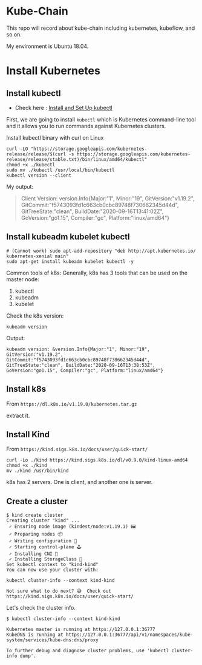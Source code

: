 # Kube-Chain
This repo will record about kube-chain including kubernetes, kubeflow, and so on.

My environment is Ubuntu 18.04.

# Install Kubernetes

## Install kubectl

- Check here : [Install and Set Up kubectl](https://kubernetes.io/docs/tasks/tools/install-kubectl/)

First, we are going to install `kubectl` which is Kubernetes command-line tool and it allows you to run commands against Kubernetes clusters.

Install kubectl binary with curl on Linux 

```
curl -LO "https://storage.googleapis.com/kubernetes-release/release/$(curl -s https://storage.googleapis.com/kubernetes-release/release/stable.txt)/bin/linux/amd64/kubectl" 
chmod +x ./kubectl
sudo mv ./kubectl /usr/local/bin/kubectl
kubectl version --client
```

My output:
>Client Version: version.Info{Major:"1", Minor:"19", GitVersion:"v1.19.2", GitCommit:"f5743093fd1c663cb0cbc89748f730662345d44d", GitTreeState:"clean", BuildDate:"2020-09-16T13:41:02Z", GoVersion:"go1.15", Compiler:"gc", Platform:"linux/amd64"}

## Install kubeadm kubelet kubectl

```
# (Cannot work) sudo apt-add-repository "deb http://apt.kubernetes.io/ kubernetes-xenial main"
sudo apt-get install kubeadm kubelet kubectl -y
```

Common tools of k8s:
Generally, k8s has 3 tools that can be used on the master node:

1. kubectl
2. kubeadm
3. kubelet

Check the k8s version:
```
kubeadm version
```

Output:
```
kubeadm version: &version.Info{Major:"1", Minor:"19", GitVersion:"v1.19.2", GitCommit:"f5743093fd1c663cb0cbc89748f730662345d44d", GitTreeState:"clean", BuildDate:"2020-09-16T13:38:53Z", GoVersion:"go1.15", Compiler:"gc", Platform:"linux/amd64"}
```
## Install k8s

From `https://dl.k8s.io/v1.19.0/kubernetes.tar.gz`

extract it. 

## Install Kind
From `https://kind.sigs.k8s.io/docs/user/quick-start/`

```
curl -Lo ./kind https://kind.sigs.k8s.io/dl/v0.9.0/kind-linux-amd64
chmod +x ./kind
mv ./kind /usr/bin/kind 
```

k8s has 2 servers. One is client, and another one is server.

## Create a cluster

```
$ kind create cluster
Creating cluster "kind" ...
 ✓ Ensuring node image (kindest/node:v1.19.1) 🖼 
 ✓ Preparing nodes 📦  
 ✓ Writing configuration 📜 
 ✓ Starting control-plane 🕹️ 
 ✓ Installing CNI 🔌 
 ✓ Installing StorageClass 💾 
Set kubectl context to "kind-kind"
You can now use your cluster with:

kubectl cluster-info --context kind-kind

Not sure what to do next? 😅  Check out https://kind.sigs.k8s.io/docs/user/quick-start/
```

Let's check the cluster info.
```
$ kubectl cluster-info --context kind-kind

Kubernetes master is running at https://127.0.0.1:36777
KubeDNS is running at https://127.0.0.1:36777/api/v1/namespaces/kube-system/services/kube-dns:dns/proxy

To further debug and diagnose cluster problems, use 'kubectl cluster-info dump'.
```

